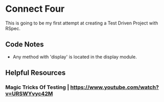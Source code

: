 # Connect Four

This is going to be my first attempt at creating a Test Driven Project with RSpec.

## Code Notes

- Any method with 'display' is located in the display module.

## Helpful Resources

### Magic Tricks Of Testing | https://www.youtube.com/watch?v=URSWYvyc42M

